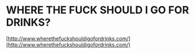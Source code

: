 <!--
id: 14525815366
link: http://tumblr.atmos.org/post/14525815366/where-the-fuck-should-i-go-for-drinks
slug: where-the-fuck-should-i-go-for-drinks
date: Tue Dec 20 2011 13:25:30 GMT-0800 (PST)
publish: 2011-12-020
tags: 
title: WHERE THE FUCK SHOULD I GO FOR DRINKS?
-->


WHERE THE FUCK SHOULD I GO FOR DRINKS?
======================================

[http://www.wherethefuckshouldigofordrinks.com/](http://www.wherethefuckshouldigofordrinks.com/)

